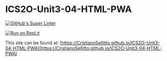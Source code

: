# ICS2O-Unit3-04-HTML-PWA

[![GitHub's Super Linter](https://github.com/CristianoSellitto/ICS2O-Unit3-04-HTML-PWA/workflows/GitHub's%20Super%20Linter/badge.svg)](https://github.com/CristianoSellitto/ICS2O-Unit3-04-HTML-PWA/actions)

[![Run on Repl.it](https://repl.it/badge/github/CristianoSellitto/ICS2O-Unit3-04-HTML-PWA)](https://repl.it/github/CristianoSellitto/ICS2O-Unit3-04-HTML-PWA)

This site can be found at: [https://CristianoSellitto.github.io/ICS2O-Unit3-04-HTML-PWA](https://CristianoSellitto.github.io/ICS2O-Unit3-04-HTML-PWA)
